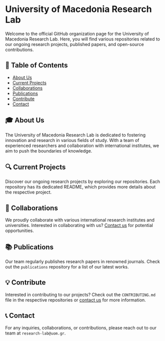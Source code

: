 # University of Macedonia Research Lab

Welcome to the official GitHub organization page for the University of Macedonia Research Lab. Here, you will find various repositories related to our ongoing research projects, published papers, and open-source contributions.

## 📌 Table of Contents

- [About Us](#about-us)
- [Current Projects](#current-projects)
- [Collaborations](#collaborations)
- [Publications](#publications)
- [Contribute](#contribute)
- [Contact](#contact)

## 🎓 About Us

The University of Macedonia Research Lab is dedicated to fostering innovation and research in various fields of study. With a team of experienced researchers and collaboration with international institutes, we aim to push the boundaries of knowledge.

## 🔍 Current Projects

Discover our ongoing research projects by exploring our repositories. Each repository has its dedicated README, which provides more details about the respective project.

## 🤝 Collaborations

We proudly collaborate with various international research institutes and universities. Interested in collaborating with us? [Contact us](#contact) for potential opportunities.

## 📚 Publications

Our team regularly publishes research papers in renowned journals. Check out the `publications` repository for a list of our latest works.

## 💡 Contribute

Interested in contributing to our projects? Check out the `CONTRIBUTING.md` file in the respective repositories or [contact us](#contact) for more information.

## 📞 Contact

For any inquiries, collaborations, or contributions, please reach out to our team at `research-lab@uom.gr`.


